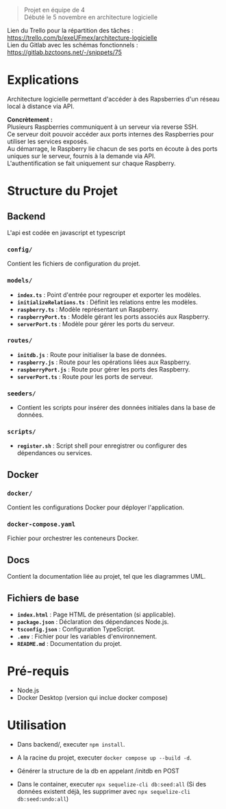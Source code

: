 > Projet en équipe de 4  
> Débuté le 5 novembre en architecture logicielle

Lien du Trello pour la répartition des tâches : https://trello.com/b/exeUFmex/architecture-logicielle  
Lien du Gitlab avec les schémas fonctionnels : https://gitlab.bzctoons.net/-/snippets/75

# Explications

Architecture logicielle permettant d'accéder à des Rapsberries d'un réseau local à distance via API.

**Concrètement :**  
Plusieurs Raspberries communiquent à un serveur via reverse SSH.  
Ce serveur doit pouvoir accéder aux ports internes des Raspberries pour utiliser les services exposés.  
Au démarrage, le Raspberry lie chacun de ses ports en écoute à des ports uniques sur le serveur, fournis à la demande via API.  
L'authentification se fait uniquement sur chaque Raspberry.

# Structure du Projet

## Backend

L'api est codée en javascript et typescript

### `config/`
Contient les fichiers de configuration du projet.

### `models/`
- **`index.ts`** : Point d'entrée pour regrouper et exporter les modèles.
- **`initializeRelations.ts`** : Définit les relations entre les modèles.
- **`raspberry.ts`** : Modèle représentant un Raspberry.
- **`raspberryPort.ts`** : Modèle gérant les ports associés aux Raspberry.
- **`serverPort.ts`** : Modèle pour gérer les ports du serveur.

### `routes/`
- **`initdb.js`** : Route pour initialiser la base de données.
- **`raspberry.js`** : Route pour les opérations liées aux Raspberry.
- **`raspberryPort.js`** : Route pour gérer les ports des Raspberry.
- **`serverPort.ts`** : Route pour les ports de serveur.

### `seeders/`
- Contient les scripts pour insérer des données initiales dans la base de données.

### `scripts/`
- **`register.sh`** : Script shell pour enregistrer ou configurer des dépendances ou services.

## Docker

### `docker/`
Contient les configurations Docker pour déployer l'application.

### `docker-compose.yaml`
Fichier pour orchestrer les conteneurs Docker.

## Docs

Contient la documentation liée au projet, tel que les diagrammes UML.

## Fichiers de base

- **`index.html`** : Page HTML de présentation (si applicable).
- **`package.json`** : Déclaration des dépendances Node.js.
- **`tsconfig.json`** : Configuration TypeScript.
- **`.env`** : Fichier pour les variables d'environnement.
- **`README.md`** : Documentation du projet.

# Pré-requis
- Node.js
- Docker Desktop (version qui inclue docker compose)


# Utilisation

-   Dans backend/, executer `npm install`.

-   A la racine du projet, executer `docker compose up --build -d`.

-   Générer la structure de la db en appelant /initdb en POST

-   Dans le container, executer `npx sequelize-cli db:seed:all` (Si des données existent déjà, les supprimer avec `npx sequelize-cli db:seed:undo:all`)

